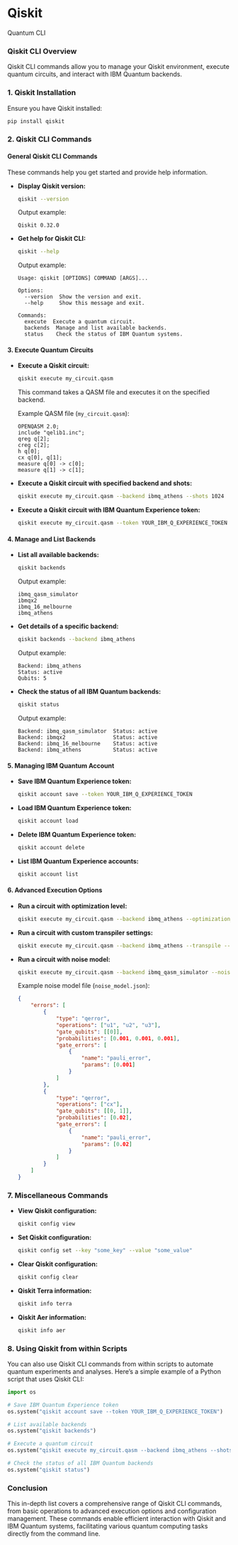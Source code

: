 # Qiskit
Quantum CLI


### **Qiskit CLI Overview**

Qiskit CLI commands allow you to manage your Qiskit environment, execute quantum circuits, and interact with IBM Quantum backends.

### **1. Qiskit Installation**

Ensure you have Qiskit installed:
```bash
pip install qiskit
```

### **2. Qiskit CLI Commands**

#### **General Qiskit CLI Commands**
These commands help you get started and provide help information.

- **Display Qiskit version:**
  ```bash
  qiskit --version
  ```
  Output example:
  ```
  Qiskit 0.32.0
  ```

- **Get help for Qiskit CLI:**
  ```bash
  qiskit --help
  ```
  Output example:
  ```
  Usage: qiskit [OPTIONS] COMMAND [ARGS]...

  Options:
    --version  Show the version and exit.
    --help     Show this message and exit.

  Commands:
    execute  Execute a quantum circuit.
    backends  Manage and list available backends.
    status    Check the status of IBM Quantum systems.
  ```

#### **3. Execute Quantum Circuits**

- **Execute a Qiskit circuit:**
  ```bash
  qiskit execute my_circuit.qasm
  ```
  This command takes a QASM file and executes it on the specified backend.

  Example QASM file (`my_circuit.qasm`):
  ```qasm
  OPENQASM 2.0;
  include "qelib1.inc";
  qreg q[2];
  creg c[2];
  h q[0];
  cx q[0], q[1];
  measure q[0] -> c[0];
  measure q[1] -> c[1];
  ```

- **Execute a Qiskit circuit with specified backend and shots:**
  ```bash
  qiskit execute my_circuit.qasm --backend ibmq_athens --shots 1024
  ```

- **Execute a Qiskit circuit with IBM Quantum Experience token:**
  ```bash
  qiskit execute my_circuit.qasm --token YOUR_IBM_Q_EXPERIENCE_TOKEN
  ```

#### **4. Manage and List Backends**

- **List all available backends:**
  ```bash
  qiskit backends
  ```
  Output example:
  ```
  ibmq_qasm_simulator
  ibmqx2
  ibmq_16_melbourne
  ibmq_athens
  ```

- **Get details of a specific backend:**
  ```bash
  qiskit backends --backend ibmq_athens
  ```
  Output example:
  ```
  Backend: ibmq_athens
  Status: active
  Qubits: 5
  ```

- **Check the status of all IBM Quantum backends:**
  ```bash
  qiskit status
  ```
  Output example:
  ```
  Backend: ibmq_qasm_simulator  Status: active
  Backend: ibmqx2               Status: active
  Backend: ibmq_16_melbourne    Status: active
  Backend: ibmq_athens          Status: active
  ```

#### **5. Managing IBM Quantum Account**

- **Save IBM Quantum Experience token:**
  ```bash
  qiskit account save --token YOUR_IBM_Q_EXPERIENCE_TOKEN
  ```

- **Load IBM Quantum Experience token:**
  ```bash
  qiskit account load
  ```

- **Delete IBM Quantum Experience token:**
  ```bash
  qiskit account delete
  ```

- **List IBM Quantum Experience accounts:**
  ```bash
  qiskit account list
  ```

#### **6. Advanced Execution Options**

- **Run a circuit with optimization level:**
  ```bash
  qiskit execute my_circuit.qasm --backend ibmq_athens --optimization_level 3
  ```

- **Run a circuit with custom transpiler settings:**
  ```bash
  qiskit execute my_circuit.qasm --backend ibmq_athens --transpile --basis_gates u1,u2,u3,cx --coupling_map linear
  ```

- **Run a circuit with noise model:**
  ```bash
  qiskit execute my_circuit.qasm --backend ibmq_qasm_simulator --noise_model noise_model.json
  ```

  Example noise model file (`noise_model.json`):
  ```json
  {
      "errors": [
          {
              "type": "qerror",
              "operations": ["u1", "u2", "u3"],
              "gate_qubits": [[0]],
              "probabilities": [0.001, 0.001, 0.001],
              "gate_errors": [
                  {
                      "name": "pauli_error",
                      "params": [0.001]
                  }
              ]
          },
          {
              "type": "qerror",
              "operations": ["cx"],
              "gate_qubits": [[0, 1]],
              "probabilities": [0.02],
              "gate_errors": [
                  {
                      "name": "pauli_error",
                      "params": [0.02]
                  }
              ]
          }
      ]
  }
  ```

### **7. Miscellaneous Commands**

- **View Qiskit configuration:**
  ```bash
  qiskit config view
  ```

- **Set Qiskit configuration:**
  ```bash
  qiskit config set --key "some_key" --value "some_value"
  ```

- **Clear Qiskit configuration:**
  ```bash
  qiskit config clear
  ```

- **Qiskit Terra information:**
  ```bash
  qiskit info terra
  ```

- **Qiskit Aer information:**
  ```bash
  qiskit info aer
  ```

### **8. Using Qiskit from within Scripts**

You can also use Qiskit CLI commands from within scripts to automate quantum experiments and analyses. Here’s a simple example of a Python script that uses Qiskit CLI:

```python
import os

# Save IBM Quantum Experience token
os.system("qiskit account save --token YOUR_IBM_Q_EXPERIENCE_TOKEN")

# List available backends
os.system("qiskit backends")

# Execute a quantum circuit
os.system("qiskit execute my_circuit.qasm --backend ibmq_athens --shots 1024")

# Check the status of all IBM Quantum backends
os.system("qiskit status")
```

### **Conclusion**

This in-depth list covers a comprehensive range of Qiskit CLI commands, from basic operations to advanced execution options and configuration management. These commands enable efficient interaction with Qiskit and IBM Quantum systems, facilitating various quantum computing tasks directly from the command line.
